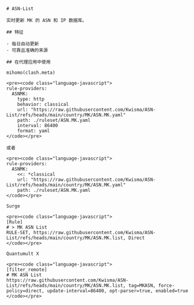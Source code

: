 
    # ASN-List
    
    实时更新 MK 的 ASN 和 IP 数据库。
    
    ## 特征
    
    - 每日自动更新
    - 可靠且准确的来源
    
    ## 在代理应用中使用
    
    mihomo(clash.meta)
   
    <pre><code class="language-javascript">
    rule-providers:
      ASNMK:
        type: http
        behavior: classical
        url: "https://raw.githubusercontent.com/Kwisma/ASN-List/refs/heads/main/country/MK/ASN.MK.yaml"
        path: ./ruleset/ASN.MK.yaml
        interval: 86400
        format: yaml
    </code></pre>

    或者

    <pre><code class="language-javascript">
    rule-providers:
      ASNMK:
        <<: *classical
        url: "https://raw.githubusercontent.com/Kwisma/ASN-List/refs/heads/main/country/MK/ASN.MK.yaml"
        path: ./ruleset/ASN.MK.yaml
    </code></pre>
    
    Surge
    
    <pre><code class="language-javascript">
    [Rule]
    # > MK ASN List
    RULE-SET, https://raw.githubusercontent.com/Kwisma/ASN-List/refs/heads/main/country/MK/ASN.MK.list, Direct
    </code></pre>
    
    Quantumult X
    
    <pre><code class="language-javascript">
    [filter_remote]
    # MK ASN List
    https://raw.githubusercontent.com/Kwisma/ASN-List/refs/heads/main/country/MK/ASN.MK.list, tag=MKASN, force-policy=direct, update-interval=86400, opt-parser=true, enabled=true
    </code></pre>
    